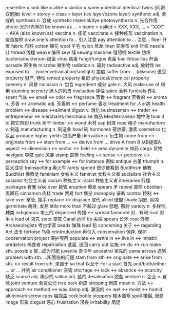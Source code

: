 resemble = look like = alike = similar = same =identical
identical twins (同卵双胞胎)
level = storey = class = layer (ice layer/ozone layer)
synthetic adj. 合成的 synthesis n. 合成
synthetic material/dye
photosynthesis n. 光合作用
photo-光的/光学的
be known as ... = name = called = XXX, XXX, ... = "XXX" = AKA (also known as)
vaccine n. 疫苗 vaccinate v. 接种疫苗 vaccination n.疫苗接种
draw one's attention to... 引人注意 pay attention to ... 注意...
fiber 纤维
fabric 布料
cotton 棉花
wool 羊毛
nylon 尼龙
linen 亚麻布
knit 针织
needle 针
thread 线程
weave 编织
sew 缝
sewing machine 缝纫机
textile 纺织
bacteria/bacterium 细菌
virus 病毒
fungi/fungus 真菌
bacilli/bacillus 杆菌
parasite 寄⽣⾍
microbe 微生物
radiation n. 辐射 radioactive adj. 放射性
be exposed to ... (violence/radiation/sunlight) 接触
suffer from … (disease) 遭受
property 财产, 特性
rented property 租房
physical/chemical property
scenery n. 风景
inclusion n. 包含
ingredient 成分
gale n. 大风
make use of 利用
stunning scenery 迷人的风景
evaluation 评估
spice 香料
funerals 葬礼
scent 气味 <-> smell <-> odor <-> fragrance 芳香 <-> fragrant 芳香的 <-> aroma n. 芳香 <-> aromatic adj. 芳香的 <-> perfume 香水
treatment for 人or病
health problem <-> disease <->ailment
digest v. 消化
businessman <-> trader <-> entrepreneur <-> merchants
merchandise 商品
Mediterranean 地中海
took it to 把它带到
trunk 树干
timber <-> wood 木材
sap 树液
rope 绳子
manufacture v. 制造 manufacturing n. 制造业
bowl 碗
hormones 荷尔蒙, 激素
cosmetics 化妆品
produce higher yields 提高产量
derivative n. 衍生物
come from <-> originate from <-> stem from ... <-> derive from ...
drive A from B 从B提取A
aspect <-> dimension <-> sector <-> field <-> area
dynamite 炸药
cargo 货物
navigate 导航
gale 风暴
stamp 邮票
feeling <-> sense <-> perceive <-> perception
say <-> for example <-> for instance 例如
antique 古董
triumph n. 巨大成功
trainspotting 看火车
rarely spoted 很少被看到
Buddhism 佛教 Buddhist 佛教徒
feminism 女权主义 feminist 女权主义者
socialism 社会主义 socialist 社会主义者
racism 种族主义 racist 种族主义者
itineraries 行程
packages 套餐
take over 接管
eruption 爆发
spears 矛
repeal 废除
obsidian 黑曜石
cinnamon 肉桂
trade 贸易
fort 堡垒
monopoly 垄断
control 控制 <-> take over 掌管, 接手
replace <-> displace 取代
allied 结盟
shade 阴影, 阴凉
germinate 萌芽, 发芽
little more than 不超过
glare 怒瞪, 照射
variety n. 多样性, 种类
indigenous 本土的
dispersed 传播 <-> spread
favoured 对...有利
rival 对手
a lead of 领先
steer 掌舵
Canal 运河
tip 尖端
spears 长矛
coat 外套
Archaeologists 考古学家
beads 弹珠
lead 铅
concerning 关于 <-> ragarding
Act 法令
tortoise 乌龟
reintroduction 再引入
conservation 保存, 保护 conservation project 保护项目
populate <-> settle in <-> live in <-> inhabit
predators 捕食者
repatriation 遣返, 送回
carry out 实施 <-> do <-> run
make sth. possible 使...成为可能
juvenile 青少年
ancestral 祖先的
came across 遇到
problem with sth. ...所面临的问题
stam from sth <-> originate <-> arise from sth. <-> result from sth. 来自于
so that 以至于
For a start 首先
and/both/either ... or ... 并列
air conditioner 空调
shortage <-> lack <-> absence <-> scarcity 缺乏
scarce adj. 稀少的
saline adj. 盐的 desalination 脱盐
venture n. 企业 v. 冒险
joint venture 合资公司
tree bark 树皮
stripping 剥皮
mean n. 方法 <-> approach <-> method <-> way
damp adj. 潮湿的 <-> wet <-> moist <-> humid
aluminium screw caps 铝瓶盖
cork bottle stoppers 橡木瓶塞
spoil 糟蹋, 溺爱
image 形象
disgust 恶心
frustration 沮丧
irritability 局促